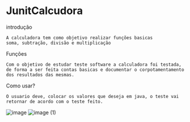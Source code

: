 # JunitCalcudora

  introdução

    A calculadora tem como objetivo realizar funções basicas
    soma, subtração, divisão e multiplicação

  Funções
  
    Com o objetivo de estudar teste software a calculadora foi testada, 
    de forma a ser feita contas basicas e documentar o corpotamentamento 
    dos resultados das mesmas.

  Como usar?
  
    O usuario deve, colocar os valores que deseja em java, o teste vai
    retornar de acordo com o teste feito.
            
![image](https://github.com/GabrielSichoski/Calcudora/assets/104863390/57d22a55-0456-4f3b-8d53-eebab31fb1c7)
![image (1)](https://github.com/GabrielSichoski/Calcudora/assets/104863390/cc6d53d1-ec6b-4bbe-b544-00a791392fc9)
